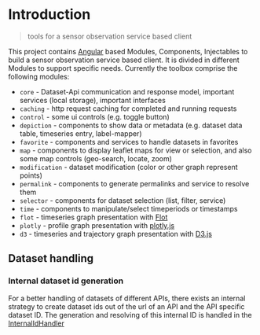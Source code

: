 # Introduction

> tools for a sensor observation service based client

This project contains [Angular](https://angular.io/) based Modules, Components, Injectables to build a sensor observation service based client. It is divided in different Modules to support specific needs. Currently the toolbox comprise the following modules:

- `core` - Dataset-Api communication and response model, important services (local storage), important interfaces
- `caching` - http request caching for completed and running requests
- `control` - some ui controls (e.g. toggle button)
- `depiction` - components to show data or metadata (e.g. dataset data table, timeseries entry, label-mapper)
- `favorite` - components and services to handle datasets in favorites
- `map` - components to display leaflet maps for view or selection, and also some map controls (geo-search, locate, zoom)
- `modification` - dataset modification (color or other graph represent points)
- `permalink` - components to generate permalinks and service to resolve them
- `selector` - components for dataset selection (list, filter, service)
- `time` - components to manipulate/select timeperiods or timestamps
- `flot` - timeseries graph presentation with [Flot](https://www.flotcharts.org/)
- `plotly` - profile graph presentation with [plotly.js](https://plot.ly/plotly-js-scientific-d3-charting-library/)
- `d3` - timeseries and trajectory graph presentation with [D3.js](https://d3js.org/)


## Dataset handling

### Internal dataset id generation

For a better handling of datasets of different APIs, there exists an internal strategy to create dataset ids out of the url of an API and the API specific dataset ID.
The generation and resolving of this internal ID is handled in the [InternalIdHandler](../injectables/InternalIdHandler.html)
